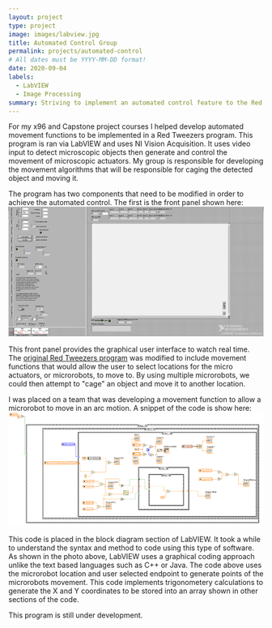 ```yaml
---
layout: project
type: project
image: images/labview.jpg
title: Automated Control Group
permalink: projects/automated-control
# All dates must be YYYY-MM-DD format!
date: 2020-09-04
labels:
  - LabVIEW
  - Image Processing
summary: Striving to implement an automated control feature to the Red Tweezers program ran through LabVIEW
---
```


For my x96 and Capstone project courses I helped develop automated movement functions to be implemented in a Red Tweezers program. This program is ran via LabVIEW and uses NI Vision Acquisition. It uses video input to detect microscopic objects then generate and control the movement of microscopic actuators. My group is responsible for developing the movement algorithms that will be responsible for caging the detected object and moving it.

The program has two components that need to be modified in order to achieve the automated control. The first is the front panel shown here:
<img class="ui large left rounded image" src="/images/acs-front-panel.png">

This front panel provides the graphical user interface to watch real time. The [original Red Tweezers program](https://www.gla.ac.uk/media/Media_301250_smxx.pdf) was modified to include movement functions that would allow the user to select locations for the micro actuators, or microrobots, to move to. By using multiple microrobots, we could then attempt to "cage" an object and move it to another location.

I was placed on a team that was developing a movement function to allow a microrobot to move in an arc motion. A snippet of the code is show here:
<img class="ui large left rounded image" src="/images/arc-code.png">

This code is placed in the block diagram section of LabVIEW. It took a while to understand the syntax and method to code using this type of software. As shown in the photo above, LabVIEW uses a graphical coding approach unlike the text based languages such as C++ or Java. The code above uses the microrobot location and user selected endpoint to generate points of the microrobots movement. This code implements trigonometery calculations to generate the X and Y coordinates to be stored into an array shown in other sections of the code.

This program is still under development.
